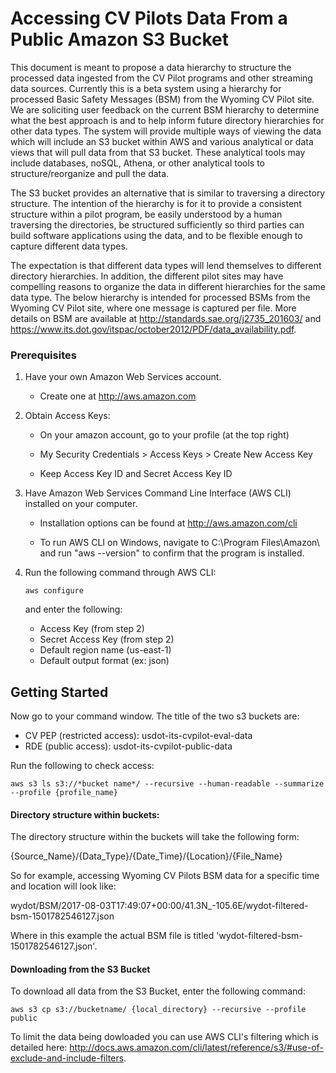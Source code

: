 # Accessing CV Pilots Data From a Public Amazon S3 Bucket

This document is meant to propose a data hierarchy to structure the processed data ingested from the CV Pilot programs and other streaming data sources. Currently this is a beta system using a hierarchy for processed Basic Safety Messages (BSM) from the Wyoming CV Pilot site. We are soliciting user feedback on the current BSM hierarchy to determine what the best approach is and to help inform future directory hierarchies for other data types. The system will provide multiple ways of viewing the data which will include an S3 bucket within AWS and various analytical or data views that will pull data from that S3 bucket. These analytical tools may include databases, noSQL, Athena, or other analytical tools to structure/reorganize and pull the data.

The S3 bucket provides an alternative that is similar to traversing a directory structure. The intention of the hierarchy is for it to provide a consistent structure within a pilot program, be easily understood by a human traversing the directories, be structured sufficiently so third parties can build software applications using the data, and to be flexible enough to capture different data types. 

The expectation is that different data types will lend themselves to different directory hierarchies. In addition, the different pilot sites may have compelling reasons to organize the data in different hierarchies for the same data type. The below hierarchy is intended for processed BSMs from the Wyoming CV Pilot site, where one message is captured per file. More details on BSM are available at http://standards.sae.org/j2735_201603/ and https://www.its.dot.gov/itspac/october2012/PDF/data_availability.pdf. 

### Prerequisites

1) Have your own Amazon Web Services account.

	- Create one at http://aws.amazon.com
 
2) Obtain Access Keys:
 
	- On your amazon account, go to your profile (at the top right)
	 
	- My Security Credentials > Access Keys > Create New Access Key
	 
	- Keep Access Key ID and Secret Access Key ID
 
3) Have Amazon Web Services Command Line Interface (AWS CLI) installed on your computer.

	- Installation options can be found at http://aws.amazon.com/cli

	- To run AWS CLI on Windows, navigate to C:\Program Files\Amazon\ and run "aws
	 --version" to confirm that the program is installed.
 
4) Run the following command through AWS CLI:
	```
	aws configure
	```
	and enter the following:
	 
	* Access Key (from step 2)
	* Secret Access Key (from step 2)
	* Default region name (us-east-1)
	* Default output format (ex: json)

## Getting Started

Now go to your command window. The title of the two s3 buckets are: 

 *	CV PEP (restricted access): usdot-its-cvpilot-eval-data
 *	RDE (public access): usdot-its-cvpilot-public-data

Run the following to check access:
```
aws s3 ls s3://*bucket name*/ --recursive --human-readable --summarize --profile {profile_name}
```

#### Directory structure within buckets:

The directory structure within the buckets will take the following form:

{Source_Name}/{Data_Type}/{Date_Time}/{Location}/{File_Name}

So for example, accessing Wyoming CV Pilots BSM data for a specific time and location will look like: 

wydot/BSM/2017-08-03T17:49:07+00:00/41.3N_-105.6E/wydot-filtered-bsm-1501782546127.json

Where in this example the actual BSM file is titled 'wydot-filtered-bsm-1501782546127.json'.

#### Downloading from the S3 Bucket

To download all data from the S3 Bucket, enter the following command:

```
aws s3 cp s3://bucketname/ {local_directory} --recursive --profile public
```

To limit the data being dowloaded you can use AWS CLI's filtering which is detailed here: http://docs.aws.amazon.com/cli/latest/reference/s3/#use-of-exclude-and-include-filters.